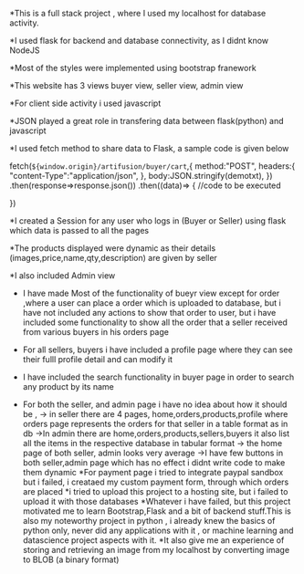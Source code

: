 *This is a full stack project , where I used my localhost for database activity.

*I used flask for backend and database connectivity, as I didnt know NodeJS

*Most of the styles were implemented using bootstrap franework

*This website has 3 views buyer view, seller view, admin view

*For client side activity i used javascript

*JSON played a great role in transfering data between flask(python) and  javascript 

*I used fetch method to share data to Flask, a sample code is given below

fetch(`${window.origin}/artifusion/buyer/cart`,{
      method:"POST",
      headers:{
        "content-Type":"application/json",
      },
      body:JSON.stringify(demotxt),
    })
.then(response=>response.json())
.then((data)=>
{
  //code to be executed

})

*I created a Session for any user who logs in (Buyer or Seller) using flask which data is passed to all the pages 

*The products displayed were dynamic as their details (images,price,name,qty,description) are given by seller

*I also included Admin view

* I have made Most of the functionality of bueyr view except for order ,where a user can place a order which is uploaded to database, but i have not included any actions to show that order to user, but i have included some functionality to show all the order that a seller received from various buyers in his orders page

* For all sellers, buyers i have included a profile page where they can see their fulll profile detail and can modify it

* I have included the search functionality in buyer page in order to search any product by its name

* For both the seller, and admin page i have no idea about how it should be ,
   -> in seller there are 4 pages, home,orders,products,profile  where orders page represents the orders for that seller in a table format as in db
   ->In admin there are home,orders,products,sellers,buyers it also list all the items in the respective database in tabular format
   -> the home page of both seller, admin looks very average
   ->I have few buttons in both seller,admin page which has no effect i didnt write code to make them dynamic
*For payment page i tried to integrate paypal sandbox but i failed, i creataed my custom payment form, through which orders are placed
*i tried to upload this project to a hosting site, but i failed to upload it with those databases
*Whatever i have failed, but this project motivated me to learn Bootstrap,Flask and a bit of backend stuff.This is also my noteworthy project in python , i already knew the basics of python only, never did any applications with it  , or machine learning and datascience project aspects with it.
*It also give me an experience of storing and retrieving an image from my localhost by converting image to BLOB (a binary format)


